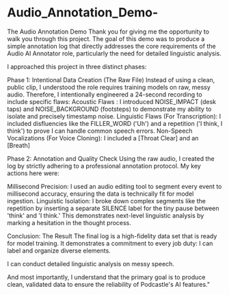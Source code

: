 # Audio_Annotation_Demo-
The Audio Annotation Demo
Thank you for giving me the opportunity to walk you through this project. The goal of this demo was to produce a simple annotation log that directly addresses the core requirements of the Audio AI Annotator role, particularly the need for detailed linguistic analysis.

I approached this project in three distinct phases:

Phase 1: Intentional Data Creation (The Raw File)
Instead of using a clean, public clip, I understood the role requires training models on raw, messy audio. Therefore, I intentionally engineered a 24-second recording to include specific flaws:
Acoustic Flaws : I introduced NOISE_IMPACT (desk taps) and NOISE_BACKGROUND (footsteps) to demonstrate my ability to isolate and precisely timestamp noise.
Linguistic Flaws (For Transcription): I included disfluencies like the FILLER_WORD ('Uh') and a repetition ('I think, I think') to prove I can handle common speech errors.
Non-Speech Vocalizations (For Voice Cloning): I included a [Throat Clear] and an [Breath]

Phase 2: Annotation and Quality Check
Using the raw audio, I created the log by strictly adhering to a professional annotation protocol. My key actions here were:

Millisecond Precision: I used an audio editing tool to segment every event to millisecond accuracy, ensuring the data is technically fit for model ingestion.
Linguistic Isolation: I broke down complex segments like the repetition by inserting a separate SILENCE label for the tiny pause between 'think' and 'I think.' This demonstrates next-level linguistic analysis by marking a hesitation in the thought process.

Conclusion: The Result
The final log is a high-fidelity data set that is ready for model training. It demonstrates a commitment to every job duty:
I can label and organize diverse elements.

I can conduct detailed linguistic analysis on messy speech.

And most importantly, I understand that the primary goal is to produce clean, validated data to ensure the reliability of Podcastle's AI features."
